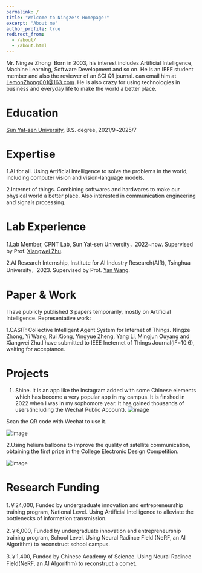```yaml
---
permalink: /
title: "Welcome to Ningze's Homepage!"
excerpt: "About me"
author_profile: true
redirect_from: 
  - /about/
  - /about.html
---
```


Mr. Ningze Zhong
​ Born in 2003, his interest includes Artificial Intelligence, Machine Learning, Software Development and so on. He is an IEEE student member and also the reviewer of an SCI Q1 journal. can email him at LemonZhong001@163.com. He is also crazy for using technologies in business and everyday life to make the world a better place.

Education
======
 [Sun Yat-sen University]([https://pages.github.com/](https://www.sysu.edu.cn/sysuen/)), B.S. degree, 2021/9~2025/7


Expertise
======
1.AI for all. Using Artificial Intelligence to solve the problems in the world, including computer vision and vision-language models.

2.Internet of things. Combining softwares and hardwares to make our physical world a better place. Also interested in communication engineering and signals processing.
 

Lab Experience
======
1.Lab Member, CPNT Lab, Sun Yat-sen University，2022~now. Supervised by Prof. [Xiangwei Zhu](https://www.researchgate.net/profile/Xiangwei-Zhu). 

2.AI Research Internship, Institute for AI Industry Research(AIR), Tsinghua University，2023. Supervised by Prof. [Yan Wang](https://air.tsinghua.edu.cn/en/info/1046/1379.htm). 

Paper & Work
======
I have publicly published 3 papers temporarily, mostly on Artificial Intelligence. Representative work:

1.CASIT: Collective Intelligent Agent System for Internet of Things. Ningze Zhong, Yi Wang, Rui Xiong, Yingyue Zheng, Yang Li, Mingjun Ouyang and Xiangwei Zhu.I have submitted to IEEE Ineternet of Things Journal(IF=10.6), waiting for acceptance.  

Projects
======
1. Shine. It is an app like the Instagram added with some Chinese elements which has become a very popular app in my campus. It is finshed in 2022 when I was in my sophomore year. It has gained thousands of users(including the Wechat Public Account).
![image](https://github.com/LemonZhong/LemonZhong.github.io/assets/89432570/c4edb2f1-961a-49a8-a62a-b666fdb6153e)

Scan the QR code with Wechat to use it.

![image](https://github.com/LemonZhong/LemonZhong.github.io/assets/89432570/ba3f9dda-57dc-4a4f-941c-2345832933c6)

2.Using helium balloons to improve the quality of satellite communication, obtaining the first prize in the College Electronic Design Competition.

![image](https://github.com/LemonZhong/LemonZhong.github.io/assets/89432570/925a97a6-b423-43bb-bc31-9ddfd4b6cd70)

Research Funding
======
  1.￥24,000,  Funded by undergraduate innovation and entrepreneurship training program, National Level. Using Artificial Intelligence to alleviate the bottlenecks of information transmission.

  2.￥6,000,  Funded by undergraduate innovation and entrepreneurship training program, School Level. Using Neural Radince Field (NeRF, an AI Algorithm) to reconstruct school campus.

  3.￥1,400, Funded by Chinese Academy of Science. Using Neural Radince Field(NeRF, an AI Algorithm) to reconstruct a comet.

